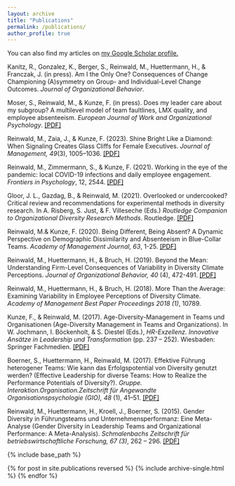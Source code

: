 ```yaml
---
layout: archive
title: "Publications"
permalink: /publications/
author_profile: true
---
```


You can also find my articles on <u><a href="https://scholar.google.com/citations?user=lurtrcsAAAAJ&hl=de&oi=ao">my Google Scholar profile</a>.</u>

Kanitz, R., Gonzalez, K., Berger, S., Reinwald, M., Huettermann, H., & Franczak, J. (in press). Am I the Only One? Consequences of Change Championing (A)symmetry on Group- and Individual-Level Change Outcomes. *Journal of Organizational Behavior*.

Moser, S., Reinwald, M., & Kunze, F. (in press). Does my leader care about my subgroup? A multilevel model of team faultlines, LMX quality, and employee absenteeism. *European Journal of Work and Organizational Psychology*. <a style='color: black;' href="/files/Moser Reinwald Kunze 2022 preprint.pdf">[PDF]</a>

Reinwald, M., Zaia, J., & Kunze, F. (2023). Shine Bright Like a Diamond: When Signaling Creates Glass Cliffs for Female Executives. *Journal of Management, 49*(3), 1005–1036. <a style='color: black;' href="/files/Reinwald, Zaia, & Kunze JOM preprint.pdf">[PDF]</a>

Reinwald, M., Zimmermann, S., & Kunze, F. (2021). Working in the eye of the pandemic: local COVID-19 infections and daily employee engagement. *Frontiers in Psychology*, 12, 2544. <a style='color: black;' href="https://www.frontiersin.org/articles/10.3389/fpsyg.2021.654126/full">[PDF]</a>

Gloor, J. L., Gazdag, B., & Reinwald, M. (2021). Overlooked or undercooked? Critical review and recommendations for experimental methods in diversity research. In A. Risberg, S. Just, & F. Villeseche (Eds.) *Routledge Companion to Organizational Diversity Research Methods*. Routledge. <a style='color: black;' href="/files/Gloor, Gazdag, & Reinwald, 2019_preprint.pdf">[PDF]</a>

Reinwald, M.& Kunze, F. (2020). Being Different, Being Absent? A Dynamic Perspective on Demographic Dissimilarity and Absenteeism in Blue-Collar Teams. *Academy of Management Journal, 63*, 1-25. <a style='color: black;' href="/files/Reinwald & Kunze, 2019_preprint.pdf">[PDF]</a>

Reinwald, M., Huettermann, H., & Bruch, H. (2019). Beyond the Mean: Understanding Firm-Level Consequences of Variability in Diversity Climate Perceptions. *Journal of Organizational Behavior, 40* (4), 472-491. <a style='color: black;' href="/files/Reinwald, Huettermann, & Bruch, 2019_preprint.pdf">[PDF]</a>

Reinwald, M., Huettermann, H., & Bruch, H. (2018). More Than the Average: Examining Variability in Employee Perceptions of Diversity Climate. *Academy of Management Best Paper Proceedings 2018 (1)*, 10789.

Kunze, F., & Reinwald, M. (2017). Age-Diversity-Management in Teams und Organisationen (Age-Diversity Management in Teams and Organizations). In W. Jochmann, I. Böckenholt, & S. Diestel (Eds.), *HR-Exzellenz. Innovative Ansätze in Leadership und Transformation* (pp. 237 – 252). Wiesbaden: Springer Fachmedien. <a style='color: black;' href="/files/Kunze & Reinwald, 2017_preprint.pdf">[PDF]</a>

Boerner, S., Huettermann, H., Reinwald, M. (2017). Effektive Führung heterogener Teams: Wie kann das Erfolgspotential von Diversity genutzt werden? (Effective Leadership for diverse Teams: How to Realize the Performance Potentials of Diversity?). *Gruppe. Interaktion.Organisation.Zeitschrift für Angewandte Organisationspsychologie (GIO), 48* (1), 41–51. <a style='color: black;' href="/files/Boerner, Huettermann, & Reinwald, 2017_preprint.pdf">[PDF]</a> 

Reinwald, M., Huettermann, H., Kroell, J., Boerner, S. (2015). Gender Diversity in Führungsteams und Unternehmensperformanz: Eine Meta-Analyse (Gender Diversity in Leadership Teams and Organizational Performance: A Meta-Analysis). *Schmalenbachs Zeitschrift für betriebswirtschaftliche Forschung, 67 (3)*, 262 – 296. <a style='color: black;' href="/files/Reinwald, Hüttermann, Kröll & Boerner (2015).pdf">[PDF]</a> 


{% include base_path %}

{% for post in site.publications reversed %}
  {% include archive-single.html %}
{% endfor %}
